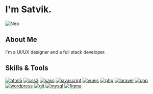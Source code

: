 
# I'm Satvik.


![Neo](https://c.tenor.com/ang0VzOwbdAAAAAC/the-matrix-reloaded-matrix.gif)


## About Me

I'm a UI/UX designer and a full stack developer.


## Skills & Tools

[![html5](https://img.shields.io/badge/HTML5-E34F26?style=for-the-badge&logo=html5&logoColor=white)]()
[![css3](https://img.shields.io/badge/CSS3-1572B6?style=for-the-badge&logo=css3&logoColor=white)]()
[![sass](https://img.shields.io/badge/Sass-CC6699?style=for-the-badge&logo=sass&logoColor=white)]()
[![javascript](https://img.shields.io/badge/JavaScript-323330?style=for-the-badge&logo=javascript&logoColor=F7DF1E)]()
[![vuejs](https://img.shields.io/badge/Vue.js-35495E?style=for-the-badge&logo=vuedotjs&logoColor=4FC08D)]()
[![php](https://img.shields.io/badge/PHP-777BB4?style=for-the-badge&logo=php&logoColor=white)]()
[![laravel](https://img.shields.io/badge/Laravel-FF2D20?style=for-the-badge&logo=laravel&logoColor=white)]()
[![cpp](https://img.shields.io/badge/C%2B%2B-00599C?style=for-the-badge&logo=c%2B%2B&logoColor=white)]()
[![wordpress](https://img.shields.io/badge/Wordpress-21759B?style=for-the-badge&logo=wordpress&logoColor=white)]()
[![git](https://img.shields.io/badge/GIT-E44C30?style=for-the-badge&logo=git&logoColor=white)]()
[![mysql](https://img.shields.io/badge/MySQL-005C84?style=for-the-badge&logo=mysql&logoColor=white)]()
[![figma](https://img.shields.io/badge/Figma-F24E1E?style=for-the-badge&logo=figma&logoColor=white)]()
